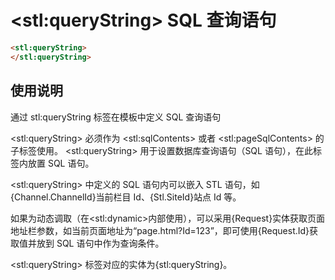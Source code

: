 ﻿# &lt;stl:queryString&gt; SQL 查询语句

```html
<stl:queryString>
</stl:queryString>
```

## 使用说明

通过 stl:queryString 标签在模板中定义 SQL 查询语句

&lt;stl:queryString&gt; 必须作为 &lt;stl:sqlContents&gt; 或者 &lt;stl:pageSqlContents&gt; 的子标签使用。
&lt;stl:queryString&gt; 用于设置数据库查询语句（SQL 语句），在此标签内放置 SQL 语句。

&lt;stl:queryString&gt; 中定义的 SQL 语句内可以嵌入 STL 语句，如{Channel.ChannelId}当前栏目 Id、{Stl.SiteId}站点 Id 等。

如果为动态调取（在&lt;stl:dynamic&gt;内部使用），可以采用{Request}实体获取页面地址栏参数，如当前页面地址为“page.html?Id=123”，即可使用{Request.Id}获取值并放到 SQL 语句中作为查询条件。

&lt;stl:queryString&gt; 标签对应的实体为{stl:queryString}。
